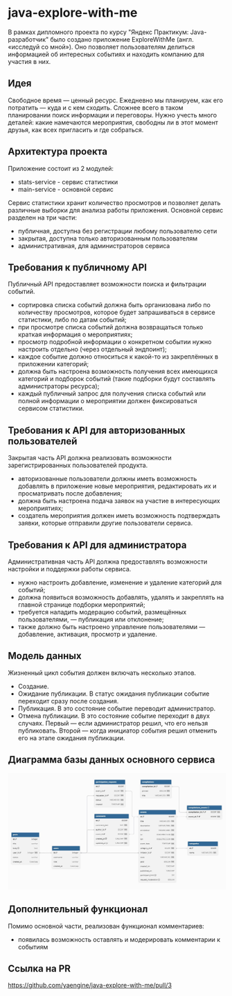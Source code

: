 # java-explore-with-me
В рамках дипломного проекта по курсу "Яндекс Практикум: Java-разработчик" было создано приложение ExploreWithMe (англ. «исследуй со мной»).
Оно позволяет пользователям делиться информацией об интересных событиях и находить компанию для участия в них.

## Идея
Свободное время — ценный ресурс. Ежедневно мы планируем, как его потратить — куда и с кем сходить. Сложнее всего в таком планировании поиск информации и переговоры. Нужно учесть много деталей: какие намечаются мероприятия, свободны ли в этот момент друзья, как всех пригласить и где собраться.

## Архитектура проекта
Приложение состоит из 2 модулей:
- stats-service - сервис статистики
- main-service - основной сервис

Cервис статистики хранит количество просмотров и позволяет делать различные выборки для анализа работы приложения.
Основной сервис разделен на три части:
- публичная, доступна без регистрации любому пользователю сети
- закрытая, доступна только авторизованным пользователям
- административная, для администраторов сервиса

## Требования к публичному API
Публичный API предоставляет возможности поиска и фильтрации событий. 
- сортировка списка событий должна быть организована либо по количеству просмотров, которое будет запрашиваться в сервисе статистики, либо по датам событий;
- при просмотре списка событий должна возвращаться только краткая информация о мероприятиях;
- просмотр подробной информации о конкретном событии нужно настроить отдельно (через отдельный эндпоинт);
- каждое событие должно относиться к какой-то из закреплённых в приложении категорий;
- должна быть настроена возможность получения всех имеющихся категорий и подборок событий (такие подборки будут составлять администраторы ресурса);
- каждый публичный запрос для получения списка событий или полной информации о мероприятии должен фиксироваться сервисом статистики.

## Требования к API для авторизованных пользователей
Закрытая часть API должна реализовать возможности зарегистрированных пользователей продукта.
- авторизованные пользователи должны иметь возможность добавлять в приложение новые мероприятия, редактировать их и просматривать после добавления;
- должна быть настроена подача заявок на участие в интересующих мероприятиях;
- создатель мероприятия должен иметь возможность подтверждать заявки, которые отправили другие пользователи сервиса.

## Требования к API для администратора
Административная часть API должна предоставлять возможности настройки и поддержки работы сервиса.
- нужно настроить добавление, изменение и удаление категорий для событий;
- должна появиться возможность добавлять, удалять и закреплять на главной странице подборки мероприятий;
- требуется наладить модерацию событий, размещённых пользователями, — публикация или отклонение;
- также должно быть настроено управление пользователями — добавление, активация, просмотр и удаление.

## Модель данных
Жизненный цикл события должен включать несколько этапов.
- Создание.
- Ожидание публикации. В статус ожидания публикации событие переходит сразу после создания.
- Публикация. В это состояние событие переводит администратор.
- Отмена публикации. В это состояние событие переходит в двух случаях. Первый — если администратор решил, что его нельзя публиковать. Второй — когда инициатор события решил отменить его на этапе ожидания публикации.

## Диаграмма базы данных основного сервиса
![mainServiceDbSchema.jpg](main-service%2Fsrc%2Fmain%2Fresources%2FmainServiceDbSchema.jpg)

## Дополнительный функционал
Помимо основной части, реализован функционал комментариев:
- появилась возможность оставлять и модерировать комментарии к событиям

## Ссылка на PR
https://github.com/yaengine/java-explore-with-me/pull/3
